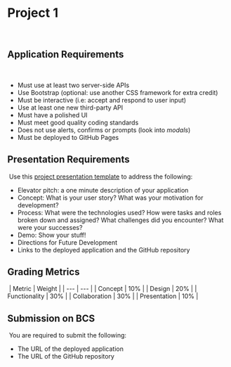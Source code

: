 # Project 1
​
## Application Requirements
​
* Must use at least two server-side APIs
​
* Use Bootstrap (optional: use another CSS framework for extra credit)
​
* Must be interactive (i.e: accept and respond to user input)
​
* Use at least one new third-party API
​
* Must have a polished UI
​
* Must meet good quality coding standards
​
* Does not use alerts, confirms or prompts (look into _modals_)
​
* Must be deployed to GitHub Pages
​
​
## Presentation Requirements
​
Use this [project presentation template](https://docs.google.com/presentation/d/1_u8TKy5zW5UlrVQVnyDEZ0unGI2tjQPDEpA0FNuBKAw/edit?usp=sharing) to address the following: 
​
* Elevator pitch: a one minute description of your application
​
* Concept: What is your user story? What was your motivation for development?
​
* Process: What were the technologies used? How were tasks and roles broken down and assigned? What challenges did you encounter? What were your successes?
​
* Demo: Show your stuff!
​
* Directions for Future Development
​
* Links to the deployed application and the GitHub repository
​
​
## Grading Metrics 
​
| Metric        | Weight | 
| ---           | ---    |
| Concept       | 10%    |
| Design        | 20%    |
| Functionality | 30%    |
| Collaboration | 30%    |
| Presentation  | 10%    |
​
​
## Submission on BCS
​
You are required to submit the following:
​
* The URL of the deployed application
​
* The URL of the GitHub repository
​

